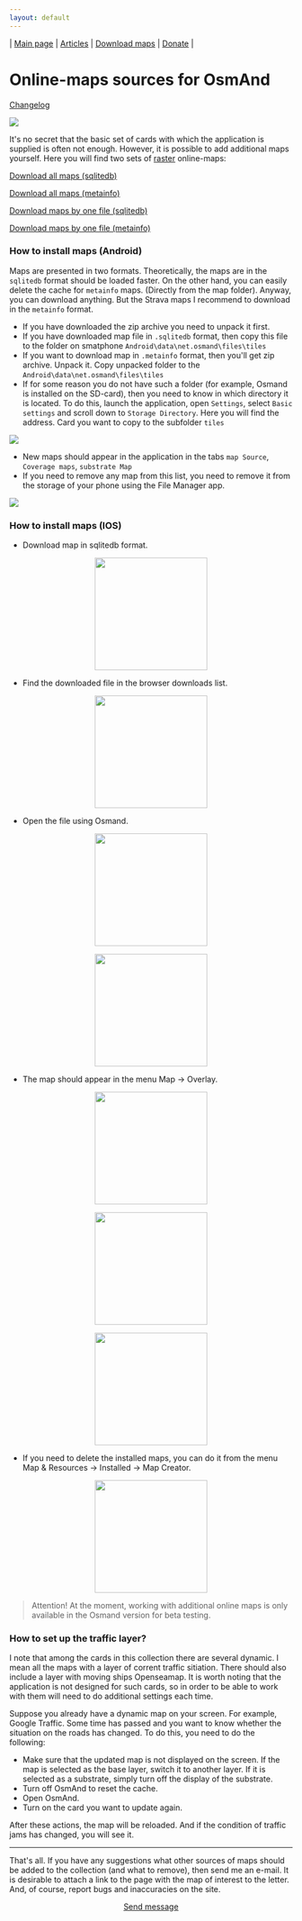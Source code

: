 ```yaml
---
layout: default
---
```


| [Main page][01] | [Articles][02] | [Download maps][03] | [Donate][04] |


[01]: /index_en
[02]: /Web/Html/Articles_en
[03]: /Web/Html/DownloadPage_en
[04]: https://www.donationalerts.com/r/nnngrach




# Online-maps sources for OsmAnd

[Changelog][0]

[0]: /Web/Html/Changelog_en

![](/Web/Img/4mapsOsmand.png)



It's no secret that the basic set of cards with which the application is supplied is often not enough. However, it is possible to add additional maps yourself. Here you will find two sets of [raster][07] online-maps:



[Download all maps (sqlitedb)][20]

[Download all maps (metainfo)][21]

[Download maps by one file (sqlitedb)][13]

[Download maps by one file (metainfo)][14]



[07]: /Web/Html/Vektor_and_raster_en
[20]: https://github.com/nnngrach/AnyGIS_maps/raw/master/Osmand_online_maps/Sqlitedb/Zip/Maps_full_en.zip
[21]: https://github.com/nnngrach/AnyGIS_maps/raw/master/Osmand_online_maps/Metainfo/Zip/Maps_full_en.zip
[13]: /Web/Html/Download_en?app=OsmandSqlite
[14]: /Web/Html/Download_en?app=OsmandMeta





### How to install maps (Android)

Maps are presented in two formats. Theoretically, the maps are in the `sqlitedb` format should be loaded faster. On the other hand, you can easily delete the cache for `metainfo` maps. (Directly from the map folder). Anyway, you can download anything. But the Strava maps I recommend to download in the `metainfo` format.

* If you have downloaded the zip archive you need to unpack it first.
* If you have downloaded map file in `.sqlitedb` format, then copy this file to the folder on smatphone  `Android\data\net.osmand\files\tiles` 
* If you want to download map in `.metainfo` format, then you'll get zip archive. Unpack it. Copy unpacked folder to the `Android\data\net.osmand\files\tiles` 
* If for some reason you do not have such a folder (for example, Osmand is installed on the SD-card), then you need to know in which directory it is located. To do this, launch the application, open `Settings`, select `Basic settings` and scroll down to `Storage Directory`. Here you will find the address. Card you want to copy to the subfolder `tiles`

![](/Web/Img/Osmand_patch.png)

* New maps should appear in the application in the tabs `map Source`, `Coverage maps`, `substrate Map`
* If you need to remove any map from this list, you need to remove it from the storage of your phone using the File Manager app.

![](/Web/Img/Osmand_maplist.png)


### How to install maps (IOS)

* Download map in sqlitedb format.

<p align="center">
<img src="/Web/Img/Osmand_ios_1.jpg" width="200"/>
</p>

* Find the downloaded file in the browser downloads list. 

<p align="center">
<img src="/Web/Img/Osmand_ios_2.jpg" width="200"/>
</p>

* Open the file using Osmand.

<p align="center">
<img src="/Web/Img/Osmand_ios_3.jpg" width="200"/>
</p>

<p align="center">
<img src="/Web/Img/Osmand_ios_4.jpg" width="200"/>
</p>

* The map should appear in the menu Map -> Overlay.

<p align="center">
<img src="/Web/Img/Osmand_ios_5.jpg" width="200"/>
</p>

<p align="center">
<img src="/Web/Img/Osmand_ios_6.jpg" width="200"/>
</p>

<p align="center">
<img src="/Web/Img/Osmand_ios_7.jpg" width="200"/>
</p>


* If you need to delete the installed maps, you can do it from the menu Map & Resources -> Installed -> Map Creator.

<p align="center">
<img src="/Web/Img/Osmand_ios_8.jpg" width="200"/>
</p>

> Attention! At the moment, working with additional online maps is only available in the Osmand version for beta testing.




### How to set up the traffic layer?

I note that among the cards in this collection there are several dynamic. I mean all the maps with a layer of corrent traffic sitiation. There should also include a layer with moving ships Openseamap. It is worth noting that the application is not designed for such cards, so in order to be able to work with them will need to do additional settings each time.

Suppose you already have a dynamic map on your screen. For example, Google Traffic. Some time has passed and you want to know whether the situation on the roads has changed. To do this, you need to do the following:

* Make sure that the updated map is not displayed on the screen. If the map is selected as the base layer, switch it to another layer. If it is selected as a substrate, simply turn off the display of the substrate. 
* Turn off OsmAnd to reset the cache.
* Open OsmAnd.
* Turn on the card you want to update again.

After these actions, the map will be reloaded. And if the condition of traffic jams has changed, you will see it.

---


That's all. If you have any suggestions what other sources of maps should be added to the collection (and what to remove), then send me an e-mail. It is desirable to attach a link to the page with the map of interest to the letter. And, of course, report bugs and inaccuracies on the site.


<p align="center">
<a href="/Web/Html/Contacts_en">Send message</a> 
</p>

